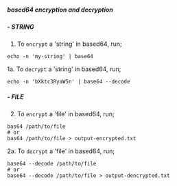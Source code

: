 ##### based64 encryption and decryption

##### - STRING

1. To `encrypt` a 'string' in based64, run;
```
echo -n 'my-string' | base64
```

1a. To `decrypt` a 'string' in based64, run;
```
echo -n 'bXktc3RyaW5n' | base64 --decode
```

##### - FILE

2. To `encrypt` a 'file' in based64, run;
```
bas64 /path/to/file 
# or
bas64 /path/to/file > output-encrypted.txt
```

2a. To `decrypt` a 'file' in based64, run;
```
base64 --decode /path/to/file
# or
base64 --decode /path/to/file > output-dencrypted.txt
```
